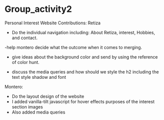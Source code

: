 # Group_activity2
Personal Interest Website
Contributions:
 Retiza

- Do the individual navigation including: About Retiza, interest, Hobbies, and contact.

-help montero decide what the outcome  when it comes to merging.

- give ideas about the background color and send by using the reference of color hunt.

- discuss the media queries and how should we style the h2 including the text style shadow and font

  
Montero:

- Do the layout design of the website
- I added vanilla-tilt javascript for hover effects purposes of the interest section images
- Also added media queries   
